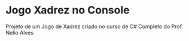 # Jogo Xadrez no Console

Projeto de um Jogo de Xadrez criado no curso de C# Completo do Prof. Nelio Alves
